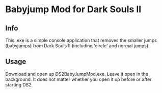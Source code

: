# Babyjump Mod for Dark Souls II

## Info
This .exe is a simple console application that removes the smaller jumps (babyjumps) from Dark Souls II (including 'circle' and normal jumps).

## Usage
Download and open up DS2BabyJumpMod.exe. Leave it open in the background. It does not matter whether you open it up before or after starting DS2.
